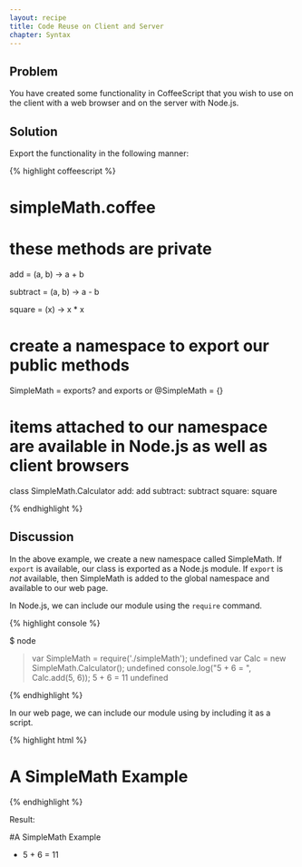```yaml
---
layout: recipe
title: Code Reuse on Client and Server
chapter: Syntax
---
```

## Problem

You have created some functionality in CoffeeScript that you wish to use on the client with a web browser and on the server with Node.js.

## Solution

Export the functionality in the following manner:

{% highlight coffeescript %}

# simpleMath.coffee

# these methods are private
add = (a, b) ->
	a + b

subtract = (a, b) ->
	a - b

square = (x) ->
	x * x

# create a namespace to export our public methods
SimpleMath = exports? and exports or @SimpleMath = {}

# items attached to our namespace are available in Node.js as well as client browsers
class SimpleMath.Calculator
	add: add
	subtract: subtract
	square: square

{% endhighlight %}

## Discussion

In the above example, we create a new namespace called SimpleMath.  If `export` is available, our class is exported as a Node.js module.  If `export` is *not* available, then SimpleMath is added to the global namespace and available to our web page.

In Node.js, we can include our module using the `require` command.

{% highlight console %}

$ node

> var SimpleMath = require('./simpleMath');
undefined
> var Calc = new SimpleMath.Calculator();
undefined
> console.log("5 + 6 = ", Calc.add(5, 6));
5 + 6 =  11
undefined
> 

{% endhighlight %}

In our web page, we can include our module using by including it as a script.

{% highlight html %}

<!DOCTYPE HTML>
<html lang="en-US">
<head>
	<meta charset="UTF-8">
	<title>SimpleMath Module Example</title>
	<script src="http://ajax.googleapis.com/ajax/libs/jquery/1.7.2/jquery.min.js"></script>
	<script src="simpleMath.js"></script>
	<script>
		jQuery(document).ready(function	(){
			var Calculator = new SimpleMath.Calculator();
			var result = $('<li>').html("5 + 6 = " + Calculator.add(5, 6));
			$('#SampleResults').append(result);	
		});
	</script>
</head>
<body>
	<h1>A SimpleMath Example</h1>
	<ul id="SampleResults"></ul>
</body>
</html>

{% endhighlight %}

Result:

#A SimpleMath Example
* 5 + 6 = 11